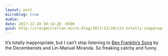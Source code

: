 ```yaml
---
layout: post
microblog: true
audio: 
date: 2017-12-20 10:14:28 -0500
guid: http://craigmcclellan.micro.blog/2017/12/20/its-totally-inappropriate.html
---
```

It’s totally inappropriate, but I can’t stop listening to [Ben Franklin’s Song](https://itunes.apple.com/us/album/ben-franklins-song-single/1322672156) by the Decemberists and Lin-Manuel Miranda. So freaking catchy and funny.
